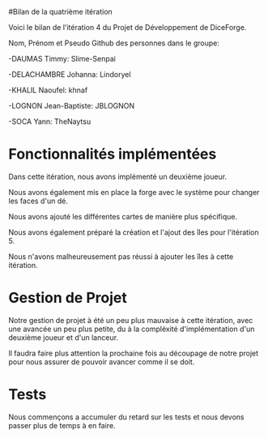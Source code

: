 #Bilan de la quatrième itération

Voici le bilan de l'itération 4 du Projet de Développement de DiceForge.

Nom, Prénom et Pseudo Github des personnes dans le groupe:

-DAUMAS Timmy: Slime-Senpai

-DELACHAMBRE Johanna: Lindoryel

-KHALIL Naoufel: khnaf

-LOGNON Jean-Baptiste: JBLOGNON

-SOCA Yann: TheNaytsu

# Fonctionnalités implémentées

Dans cette itération, nous avons implémenté un deuxième joueur.

Nous avons également mis en place la forge avec le système pour changer les faces d'un dé.

Nous avons ajouté les différentes cartes de manière plus spécifique.

Nous avons également préparé la création et l'ajout des îles pour l'itération 5.

Nous n'avons malheureusement pas réussi à ajouter les îles à cette itération.

# Gestion de Projet

Notre gestion de projet à été un peu plus mauvaise à cette itération, avec une avancée un peu plus petite, du à la compléxité d'implémentation d'un deuxième joueur et d'un lanceur.

Il faudra faire plus attention la prochaine fois au découpage de notre projet pour nous assurer de pouvoir avancer comme il se doit.

# Tests

Nous commençons a accumuler du retard sur les tests et nous devons passer plus de temps à en faire.